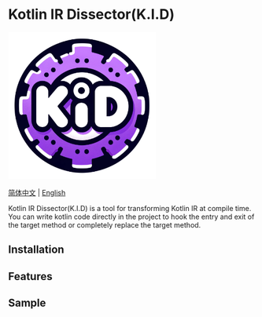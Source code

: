 # Kotlin IR Dissector(K.I.D)
<img src="project_logo.png" width="300px" alt="generated by DALL.E">

<a href="https://github.com/androidZzT/KtIRDissector/blob/main/README.md">简体中文</a> | <a href="https://github.com/androidZzT/KtIRDissector/blob/main/README_EN.md">English</a>

Kotlin IR Dissector(K.I.D) is a tool for transforming Kotlin IR at compile time. You can write kotlin code directly in the project to hook the entry and exit of the target method or completely replace the target method.

## Installation

## Features

## Sample